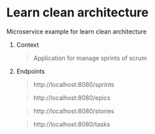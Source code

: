 # Learn clean architecture
Microservice example for learn clean architecture

1. Context
   >Application for manage sprints of scrum
1. Endpoints
    >http://localhost:8080/sprints

    >http://localhost:8080/epics

    >http://localhost:8080/stories

    >http://localhost:8080/tasks


